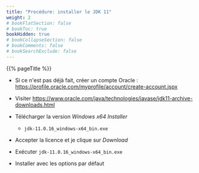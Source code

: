 ```yaml
---
title: "Procédure: installer le JDK 11"
weight: 2
# bookFlatSection: false
# bookToc: true
bookHidden: true
# bookCollapseSection: false
# bookComments: false
# bookSearchExclude: false
---
```


{{% pageTitle %}}

* Si ce n'est pas déjà fait, créer un compte Oracle&nbsp;: <a href="https://profile.oracle.com/myprofile/account/create-account.jspx" target="_blank">https://profile.oracle.com/myprofile/account/create-account.jspx</a>

* Visiter <a href="https://www.oracle.com/java/technologies/javase/jdk11-archive-downloads.html" target="_blank">https://www.oracle.com/java/technologies/javase/jdk11-archive-downloads.html</a>
* Télécharger la version  *Windows x64 Installer*
	* `jdk-11.0.16_windows-x64_bin.exe`
* Accepter la licence et je clique sur *Download*
* Exécuter `jdk-11.0.16_windows-x64_bin.exe`
* Installer avec les options par défaut



